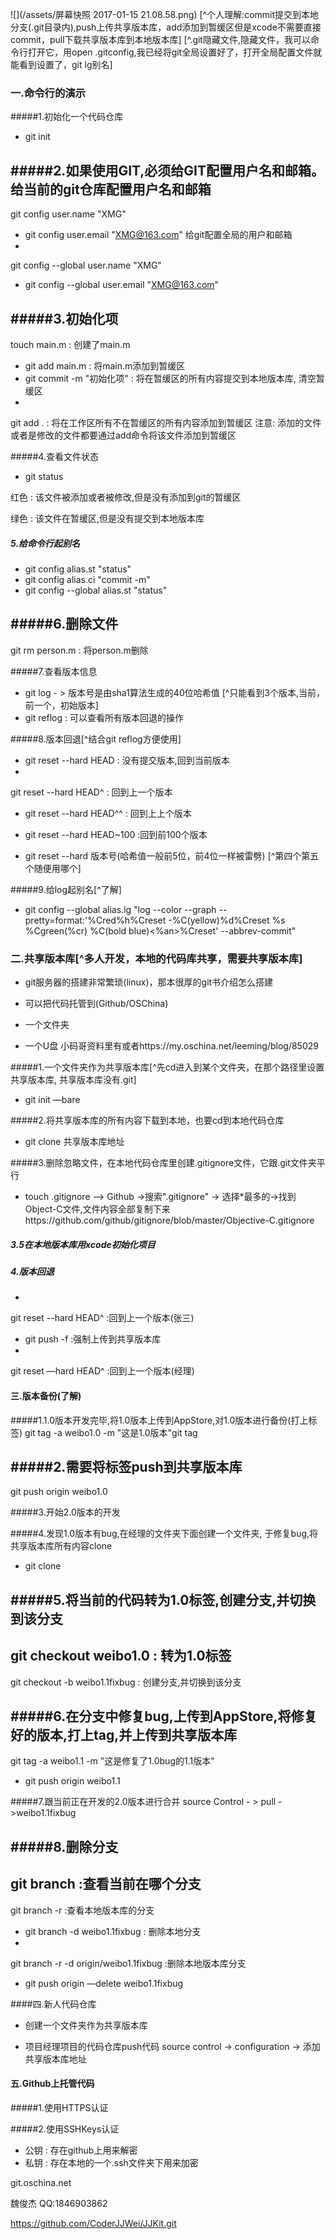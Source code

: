 ![](/assets/屏幕快照 2017-01-15 21.08.58.png)
[^个人理解:commit提交到本地分支(.git目录内),push上传共享版本库，add添加到暂缓区但是xcode不需要直接commit，pull下载共享版本库到本地版本库]
[^.git隐藏文件,隐藏文件，我可以命令行打开它，用open .gitconfig,我已经将git全局设置好了，打开全局配置文件就能看到设置了，git lg别名]
### 一.命令行的演示 
#####1.初始化一个代码仓库
 - git init
 
#####2.如果使用GIT,必须给GIT配置用户名和邮箱。给当前的git仓库配置用户名和邮箱
- git config user.name "XMG"
- git config user.email "XMG@163.com"
给git配置全局的用户和邮箱
- git config --global user.name "XMG"
- git config --global user.email "XMG@163.com"

#####3.初始化项
 - touch main.m : 创建了main.m
 - git add main.m : 将main.m添加到暂缓区
 - git commit -m "初始化项" : 将在暂缓区的所有内容提交到本地版本库, 清空暂缓区
 - git add . : 将在工作区所有不在暂缓区的所有内容添加到暂缓区注意: 添加的文件或者是修改的文件都要通过add命令将该文件添加到暂缓区
 
#####4.查看文件状态
- git status

 红色 : 该文件被添加或者被修改,但是没有添加到git的暂缓区

 绿色 : 该文件在暂缓区,但是没有提交到本地版本库


##### 5.给命令行起别名
- git config alias.st "status"
- git config alias.ci "commit -m"
- git config --global alias.st "status"
 
#####6.删除文件
- git rm person.m : 将person.m删除

#####7.查看版本信息
- git log - > 版本号是由sha1算法生成的40位哈希值 [^只能看到3个版本,当前，前一个，初始版本]
- git reflog : 可以查看所有版本回退的操作

#####8.版本回退[^结合git reflog方便使用]
- git reset --hard HEAD : 没有提交版本,回到当前版本
- git reset --hard HEAD^ : 回到上一个版本 
- git reset --hard HEAD^^ : 回到上上个版本                   
- git reset --hard HEAD~100 :回到前100个版本
- git reset --hard 版本号(哈希值一般前5位，前4位一样被雷劈)
[^第四个第五个随便用哪个]

#####9.给log起别名[^了解]
- git config --global alias.lg "log --color --graph --pretty=format:'%Cred%h%Creset -%C(yellow)%d%Creset %s %Cgreen(%cr) %C(bold blue)<%an>%Creset' --abbrev-commit"

### 二.共享版本库[^多人开发，本地的代码库共享，需要共享版本库] 
- git服务器的搭建非常繁琐(linux)，那本很厚的git书介绍怎么搭建
- 可以把代码托管到(Github/OSChina)  
- 一个文件夹 
- 一个U盘 小码哥资料里有或者https://my.oschina.net/leeming/blog/85029

#####1.一个文件夹作为共享版本库[^先cd进入到某个文件夹，在那个路径里设置共享版本库, 共享版本库没有.git]
- git init —bare

#####2.将共享版本库的所有内容下载到本地，也要cd到本地代码仓库
- git clone 共享版本库地址
#####3.删除忽略文件，在本地代码仓库里创建.gitignore文件，它跟.git文件夹平行
- touch .gitignore —> Github ->搜索".gitignore" -> 选择*最多的->找到 Object-C文件,文件内容全部复制下来https://github.com/github/gitignore/blob/master/Objective-C.gitignore

##### 3.5在本地版本库用xcode初始化项目

##### 4.版本回退
- git reset --hard HEAD^ :回到上一个版本(张三)
- git push -f :强制上传到共享版本库
- git reset —hard HEAD^ :回到上一个版本(经理)


#### 三.版本备份(了解)

#####1.1.0版本开发完毕,将1.0版本上传到AppStore,对1.0版本进行备份(打上标签)git tag -a weibo1.0 -m "这是1.0版本"git tag

#####2.需要将标签push到共享版本库
 - git push origin weibo1.0
 
#####3.开始2.0版本的开发

#####4.发现1.0版本有bug,在经理的文件夹下面创建一个文件夹, 于修复bug,将共享版本库所有内容clone
 - git clone
 
#####5.将当前的代码转为1.0标签,创建分支,并切换到该分支
 - git checkout weibo1.0 : 转为1.0标签
 - git checkout -b weibo1.1fixbug : 创建分支,并切换到该分支
                   
#####6.在分支中修复bug,上传到AppStore,将修复好的版本,打上tag,并上传到共享版本库
- git tag -a weibo1.1 -m "这是修复了1.0bug的1.1版本"
- git push origin weibo1.1

#####7.跟当前正在开发的2.0版本进行合并
 source Control - > pull ->weibo1.1fixbug
 
#####8.删除分支
- git branch :查看当前在哪个分支
- git branch -r :查看本地版本库的分支
- git branch -d weibo1.1fixbug : 删除本地分支
- git branch -r -d origin/weibo1.1fixbug :删除本地版本库分支 
- git push origin —delete weibo1.1fixbug

####四.新人代码仓库
- 创建一个文件夹作为共享版本库 
- 项目经理项目的代码仓库push代码 source control -> configuration -> 添加共享版本库地址

####  五.Github上托管代码
#####1.使用HTTPS认证

#####2.使用SSHKeys认证
- 公钥 : 存在github上用来解密
- 私钥 : 存在本地的一个.ssh文件夹下用来加密
git.oschina.net

魏俊杰QQ:1846903862 

https://github.com/CoderJJWei/JJKit.git   
      
